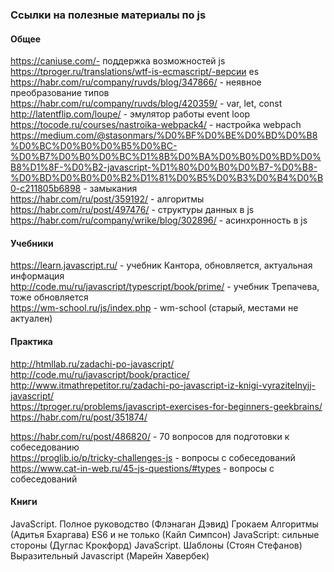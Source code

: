 ### Ссылки на полезные материалы по js

#### **Общее**
https://caniuse.com/- поддержка возможностей js<br>
https://tproger.ru/translations/wtf-is-ecmascript/-версии es<br>
https://habr.com/ru/company/ruvds/blog/347866/ - неявное преобразование типов<br>
https://habr.com/ru/company/ruvds/blog/420359/ - var, let, const<br>
http://latentflip.com/loupe/ - эмулятор работы event loop<br>
https://tocode.ru/courses/nastroika-webpack4/ - настройка webpach<br>
https://medium.com/@stasonmars/%D0%BF%D0%BE%D0%BD%D0%B8%D0%BC%D0%B0%D0%B5%D0%BC-%D0%B7%D0%B0%D0%BC%D1%8B%D0%BA%D0%B0%D0%BD%D0%B8%D1%8F-%D0%B2-javascript-%D1%80%D0%B0%D0%B7-%D0%B8-%D0%BD%D0%B0%D0%B2%D1%81%D0%B5%D0%B3%D0%B4%D0%B0-c211805b6898 - замыкания<br>
https://habr.com/ru/post/359192/ - алгоритмы<br>
https://habr.com/ru/post/497476/ - структуры данных в js<br>
https://habr.com/ru/company/wrike/blog/302896/ - асинхронность в js<br>

#### **Учебники**
https://learn.javascript.ru/ - учебник Кантора, обновляется, актуальная информация<br>
http://code.mu/ru/javascript/typescript/book/prime/ - учебник Трепачева, тоже обновляется<br>
https://wm-school.ru/js/index.php - wm-school (старый, местами не актуален)<br>


#### **Практика**
http://htmllab.ru/zadachi-po-javascript/<br>
http://code.mu/ru/javascript/book/practice/<br>
http://www.itmathrepetitor.ru/zadachi-po-javascript-iz-knigi-vyrazitelnyjj-javascript/<br>
https://tproger.ru/problems/javascript-exercises-for-beginners-geekbrains/<br>
https://habr.com/ru/post/351874/<br>

https://habr.com/ru/post/486820/ - 70 вопросов для подготовки к собеседованию<br>
https://proglib.io/p/tricky-challenges-js - вопросы с собеседований<br>
https://www.cat-in-web.ru/45-js-questions/#types - вопросы с собеседований<br>

#### **Книги**
JavaScript. Полное руководство (Флэнаган Дэвид)
Грокаем Алгоритмы (Адитья Бхаргава)
ES6 и не только (Кайл Симпсон)
JavaScript: сильные стороны (Дуглас Крокфорд)
JavaScript. Шаблоны (Стоян Стефанов)
Выразительный Javascript (Марейн Хавербек)